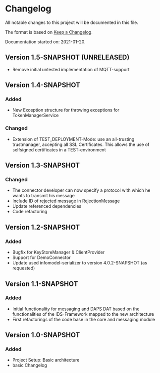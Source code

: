 # Changelog
All notable changes to this project will be documented in this file.

The format is based on [Keep a Changelog](https://keepachangelog.com/en/1.0.0/).

Documentation started on: 2021-01-20.

## Version 1.5-SNAPSHOT (UNRELEASED)
- Remove initial untested implementation of MQTT-support

## Version 1.4-SNAPSHOT
### Added
- New Exception structure for throwing exceptions for TokenManagerService
### Changed
- Extension of TEST_DEPLOYMENT-Mode: use an all-trusting trustmanager, accepting all SSL Certificates. This allows the use of selfsigned certificates in a TEST-environment

## Version 1.3-SNAPSHOT
### Changed
- The connector developer can now specify a protocol with which he wants to transmit his message
- Include ID of rejected message in RejectionMessage
- Update referenced dependencies
- Code refactoring

## Version 1.2-SNAPSHOT
### Added
- Bugfix for KeyStoreManager & ClientProvider
- Support for DemoConnector
- Update used infomodel-serializer to version 4.0.2-SNAPSHOT (as requested)

## Version 1.1-SNAPSHOT
### Added
- Initial functionality for messaging and DAPS DAT based on the functionalities of the IDS-Framework mapped to the new architecture
- First refactorings of the code base in the core and messaging module

## Version 1.0-SNAPSHOT
### Added
- Project Setup: Basic architecture
- basic Changelog
